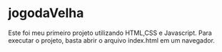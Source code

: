 # jogodaVelha
Este foi meu primeiro projeto utilizando HTML,CSS e Javascript.
Para executar o projeto, basta abrir o arquivo index.html em um navegador.
